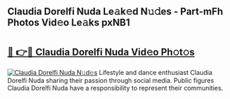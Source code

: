 ## Claudia Dorelfi Nuda Le𝚊k𝚎d N𝚞𝚍es - Part-mFh Photos Vid𝚎o Le𝚊ks pxNB1

# <h2><a href="http://fbdmn7.evod.top/?m=Claudia+Dorelfi+Nuda">🔗 👉🔴 Claudia Dorelfi Nuda Vid𝚎o Ph𝚘t𝚘s</a></h2>

[![Claudia Dorelfi Nuda N𝚞d𝚎s](https://i.imgur.com/8V9OHl7.gif)](http://fbdmn7.evod.top/?m=Claudia+Dorelfi+Nuda)
Lifestyle and dance enthusiast Claudia Dorelfi Nuda sharing their passion through social media. Public figures Claudia Dorelfi Nuda have a responsibility to represent their communities. 
